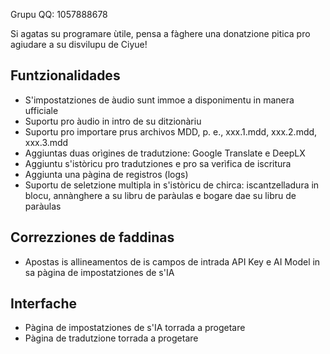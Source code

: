 Grupu QQ: 1057888678

Si agatas su programare ùtile, pensa a fàghere una donatzione pitica pro agiudare a su disvilupu de Ciyue!

## Funtzionalidades

* S'impostatziones de àudio sunt immoe a disponimentu in manera ufficiale
* Suportu pro àudio in intro de su ditzionàriu
* Suportu pro importare prus archivos MDD, p. e., xxx.1.mdd, xxx.2.mdd, xxx.3.mdd
* Aggiuntas duas orìgines de tradutzione: Google Translate e DeepLX
* Aggiuntu s'istòricu pro tradutziones e pro sa verìfica de iscritura
* Aggiunta una pàgina de registros (logs)
* Suportu de seletzione multipla in s'istòricu de chirca: iscantzelladura in blocu, annànghere a su libru de paràulas e bogare dae su libru de paràulas

## Correzziones de faddinas

* Apostas is allineamentos de is campos de intrada API Key e AI Model in sa pàgina de impostatziones de s'IA

## Interfache

* Pàgina de impostatziones de s'IA torrada a progetare
* Pàgina de tradutzione torrada a progetare
